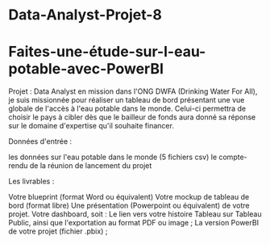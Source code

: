 # Data-Analyst-Projet-8
# Faites-une-étude-sur-l-eau-potable-avec-PowerBI
Projet : Data Analyst en mission dans l'ONG DWFA (Drinking Water For All), je suis missionnée pour réaliser un tableau de bord présentant une vue globale de l'accès à l'eau potable dans le monde. Celui-ci permettra de choisir le pays à cibler dès que le bailleur de fonds aura donné sa réponse sur le domaine d'expertise qu'il souhaite financer.

Données d'entrée :

les données sur l'eau potable dans le monde (5 fichiers csv)
le compte-rendu de la réunion de lancement du projet

Les livrables :

Votre blueprint (format Word ou équivalent)
Votre mockup de tableau de bord (format libre)
Une présentation (Powerpoint ou équivalent) de votre projet. 
Votre dashboard, soit : 
Le lien vers votre histoire Tableau sur Tableau Public, ainsi que l'exportation au format PDF ou image ;
La version PowerBI de votre projet (fichier .pbix) ;
